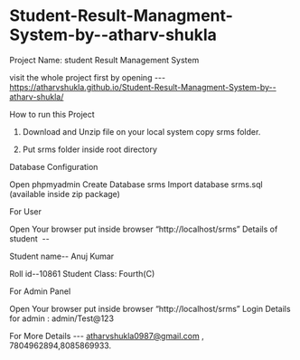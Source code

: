 # Student-Result-Managment-System-by--atharv-shukla
Project Name: student Result Management System

visit the whole project first by opening ---
https://atharvshukla.github.io/Student-Result-Managment-System-by--atharv-shukla/


How to run this Project

1. Download and Unzip file on your local system copy srms folder.

2. Put srms folder inside root directory

Database Configuration

Open phpmyadmin
Create Database srms
Import database srms.sql (available inside zip package)

For User

Open Your browser put inside browser “http://localhost/srms”
Details of student  --


Student name-- Anuj Kumar 


Roll id--10861
Student Class: Fourth(C)

For Admin Panel

Open Your browser put inside browser “http://localhost/srms”
Login Details for admin : admin/Test@123




For More Details --- atharvshukla0987@gmail.com , 7804962894,8085869933.

